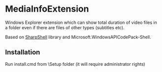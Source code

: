 # MediaInfoExtension
Windows Explorer extension which can show total duration of video files in a folder even if there are files of other types (subtitles etc).

Based on <a href="">SharpShell</a> library and Microsoft.WindowsAPICodePack-Shell.

## Installation

Run install.cmd from \Setup folder (it will require administrator rights) 

